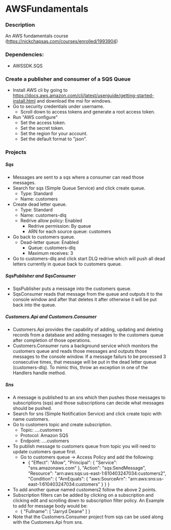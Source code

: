# AWSFundamentals

### Description
An AWS fundamentals course (https://nickchapsas.com/courses/enrolled/1993904)

### Dependencies:
* AWSSDK.SQS

### Create a publisher and consumer of a SQS Queue

* Install AWS cli by going to https://docs.aws.amazon.com/cli/latest/userguide/getting-started-install.html and download the msi for windows.
* Go to security credentials under username.
    * Scroll down to access tokens and generate a root access token. 
* Run "AWS configure"
    * Set the access token.
    * Set the secret token.
    * Set the region for your account.
    * Set the default format to "json".
### Projects

##### Sqs

* Messages are sent to a sqs where a consumer can read those messages.
* Search for sqs (Simple Queue Service) and click create queue.
    * Type: Standard
    * Name: customers
* Create dead letter queue.
    * Type: Standard
    * Name: customers-dlq
    * Redrive allow policy: Enabled
        * Redrive permission: By queue
        * ARN for each source queue: customers
* Go back to customers queue.
    * Dead-letter queue: Enabled
        * Queue: customers-dlq
        * Maximum receives: 3
* Go to customers-dlq and click start DLQ redrive which will push all dead letters currently in queue back to customers queue.

##### SqsPublisher and SqsConsumer

* SqsPublisher puts a message into the customers queue.
* SqsConsumer reads that message from the queue and outputs it to the console window and after that deletes it after otherwise it will be put back into the queue.

##### Customers.Api and Customers.Consumer

* Customers.Api provides the capability of adding, updating and deleting records from a database and adding messages to the customers queue after completion of those operations.
* Customers.Consumer runs a background service which monitors the customers queue and reads those messages and outputs those messages to the console window. If a message failurs to be processed 3 consecutive times, that message will be put in the dead letter queue (customers-dlq). To mimic this, throw an exception in one of the Handlers handle method.

##### Sns

* A message is published to an sns which then pushes those messages to subscriptions (sqs) and those subscriptions can decide what messages should be pushed.
* Search for sns (Simple Notification Service) and click create topic with name customers.
* Go to customers topic and create subscription.
    * Topic: ....customers
    * Protocol: Amazon SQS
    * Endpoint: ....customers
* To publish message to customers queue from topic you will need to update customers queue first.
    * Go to customers queue -> Access Policy and add the following:
        * {
      "Effect": "Allow",
      "Principal": {
        "Service": "sns.amazonaws.com"
      },
      "Action": "sqs:SendMessage",
      "Resource": "arn:aws:sqs:us-east-1:610403247034:customers2",
      "Condition": {
        "ArnEquals": {
          "aws:SourceArn": "arn:aws:sns:us-east-1:610403247034:customers"
        }
      }
    }
* To add another queue named customers2 follow the above 2 points.
* Subscription filters can be added by clicking on a subscription and clicking edit and scrolling down to subscription filter policy. An Example to add for message body would be:
    * {
  "Fullname": [
    "Jarryd Deane"
  ]
}
* Note that the Customers.Consumer project from sqs can be used along with the Customers.Api from sns.